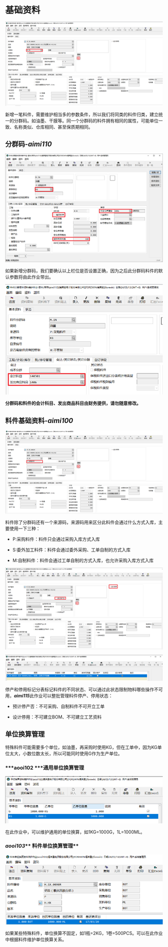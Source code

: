 

# 基础资料

![6cbb76a9-7129-4f5a-b6f5-72b0ec898014-Untitled.png](image/6cbb76a9-7129-4f5a-b6f5-72b0ec898014-Untitled.png)

新增一笔料件，需要维护相当多的参数条件，所以我们将同类的料件归类，建立统一的分群码。如油墨、干膜等。同一个分群码的料件拥有相同的属性，可能单位一致、名称类似、仓库相同、甚至保质期相同。

## 分群码-*aimi110*

![9ab04730-e82c-4c48-9ed2-a2aa28f9c2f0-Untitled.png](image/9ab04730-e82c-4c48-9ed2-a2aa28f9c2f0-Untitled.png)

如果新增分群码，我们要确认以上栏位是否设置正确，因为之后此分群码料件的默认参数将由此作业带出。

![a10330ba-fcb5-4c69-b44b-d97a6a9a2108-Untitled.png](image/a10330ba-fcb5-4c69-b44b-d97a6a9a2108-Untitled.png)

**分群码和料件的会计科目、发出商品科目由财务提供，请勿随意修改。**

## 料件基础资料-*aimi****100***

![59f6f5c5-7a39-42a2-b850-cab957c25fc7-Untitled.png](image/59f6f5c5-7a39-42a2-b850-cab957c25fc7-Untitled.png)

料件除了分群码还有一个来源码，来源码用来区分此料件会通过什么方式入库，主要使用一下三种：

- P:采购料件：料件只会通过采购入库方式入库

- S:委外加工料件：料件会通过委外采购、工单自制的方式入库

- M:自制料件：料件会通过工单自制的方式入库，也允许采购入库方式入库

![f06d0d27-9065-4ced-9bde-f975e1d5f2bd-Untitled.png](image/f06d0d27-9065-4ced-9bde-f975e1d5f2bd-Untitled.png)

![08b3c3b5-dca0-47dd-8e7f-c98bf702ed25-Untitled.png](image/08b3c3b5-dca0-47dd-8e7f-c98bf702ed25-Untitled.png)

停产和停用标记分表标记料件的不同状态、可以通过此状态限制物料哪些操作不可用，***aimi115***此作业可以整批管理料件停产、停用状态：

- 预计停产否：不可采购、自制料件不可开立工单

- 设计停用：不可建立BOM、不可建立工艺资料

## 单位换算管理

特殊料件可能需要多个单位，如油墨，再采购时使用KG，但在工单中，因为KG单位太大，小数位数太长，所以可能同时使用G作为生产单位。

### ***aooi102 *****通用单位换算管理**

![e9e1f82d-cdbf-468f-98e4-5b91ee0858c1-Untitled.png](image/e9e1f82d-cdbf-468f-98e4-5b91ee0858c1-Untitled.png)

在此作业中，可以维护通用的单位换算，如1KG=1000G，1L=1000ML。

### ***aooi103***** 料件单位换算管理**

![1824e02f-2d00-4384-9895-4f4e17ce848e-Untitled.png](image/1824e02f-2d00-4384-9895-4f4e17ce848e-Untitled.png)

如果某些特殊料件，单位换算不固定，如1瓶=2KG，1卷=500PCS。可以在此作业中根据料件维护单位换算关系。

